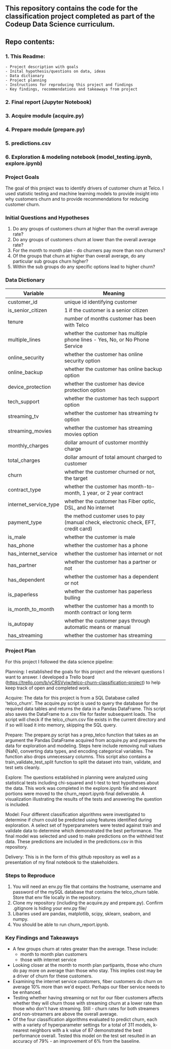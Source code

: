## This repository contains the code for the classification project completed as part of the Codeup Data Science curriculum. 

## Repo contents:
### 1. This Readme:
    - Project description with goals
    - Inital hypothesis/questions on data, ideas
    - Data dictionary
    - Project planning
    - Instructions for reproducing this project and findings
    - Key findings, recommendations and takeaways from project
### 2. Final report (Jupyter Notebook)
### 3. Acquire module (acquire.py)
### 4. Prepare module (prepare.py)
### 5. predictions.csv
### 6. Exploration & modeling notebook (model_testing.ipynb, explore.ipynb)

### Project Goals

The goal of this project was to identify drivers of customer churn at Telco. I used statistic testing and machine learning models to provide insight into why customers churn and to provide recommendations for reducing customer churn.

### Initial Questions and Hypotheses

1. Do any groups of customers churn at higher than the overall average rate?
2. Do any groups of customers churn at lower than the overall average rate?
3. For the month to month plan - do churners pay more than non churners? 
4. Of the groups that churn at higher than overall average, do any particular sub groups churn higher?
5. Within the sub groups do any specific options lead to higher churn?

### Data Dictionary

| Variable    | Meaning     |
| ----------- | ----------- |
| customer_id    |  unique id identifying customer          |
| is_senior_citizen           |  1 if the customer is a senior citizen           |
| tenure    |  number of months customer has been with Telco      |
| multiple_lines           |  whether the customer has multiple phone lines - Yes, No, or No Phone Service|
| online_security    |  whether the customer has online security option         |
| online_backup    |  whether the customer has online backup option         |
| device_protection   |  whether the customer has device protection option         |
| tech_support    |  whether the customer has tech support option         |
| streaming_tv    |  whether the customer has streaming tv option         |
| streaming_movies    |  whether the customer has streaming movies option         |
| monthly_charges    |  dollar amount of customer monthly charge         |
| total_charges    |  dollar amount of total amount charged to customer         |
| churn    |  whether the customer churned or not, the target        |
| contract_type    |  whether the customer has month-to-month, 1 year, or 2 year contract       |
| internet_service_type    |  whether the customer has Fiber optic, DSL, and No internet        |
| payment_type    |  the method customer uses to pay (manual check, electronic check, EFT, credit card)        |
| is_male    |  whether the customer is male      |
| has_phone    |  whether the customer has a phone       |
| has_internet_service    |  whether the customer has internet or not        |
| has_partner    |  whether the customer has a partner or not       |
| has_dependent    |  whether the customer has a dependent or not       |
| is_paperless    |  whether the customer has paperless bulling      |
| is_month_to_month    |  whether the customer has a month to month contract or long term         |
| is_autopay    |  whether the customer pays through automatic means or manual     |
| has_streaming    |  whether the customer has streaming        |




### Project Plan

For this project I followed the data science pipeline:

Planning: I established the goals for this project and the relevant questions I want to answer. I developed a Trello board (https://trello.com/b/yCRSVyiw/telco-churn-classification-project) to help keep track of open and completed work.

Acquire: The data for this project is from a SQL Database called 'telco_churn'. The acquire.py script is used to query the database for the required data tables and returns the data in a Pandas DataFrame. This script also saves the DataFrame to a .csv file for faster subsequent loads. The script will check if the telco_churn.csv file exists in the current directory and if so will load it into memory, skipping the SQL query.

Prepare: The prepare.py script has a prep_telco function that takes as an argument the Pandas DataFrame acquired from acquire.py and prepares the data for exploration and modeling. Steps here include removing null values (NaN), converting data types, and encoding categorical variables. The function also drops unnecessary columns. This script also contains a train_validate_test_split function to split the dataset into train, validate, and test sets cleanly.

Explore: The questions established in planning were analyzed using statistical tests including chi-squared and t-test to test hypotheses about the data. This work was completed in the explore.ipynb file and relevant portions were moved to the churn_report.ipynb final deliverable. A visualization illustrating the results of the tests and answering the question is included. 

Model: Four different classification algorithms were investigated to determine if churn could be predicted using features identified during exploration. A select set of hyperparameters were tested against train and validate data to determine which demonstrated the best performance. The final model was selected and used to make predictions on the withheld test data. These predictions are included in the predictions.csv in this repository.

Delivery: This is in the form of this github repository as well as a presentation of my final notebook to the stakeholders.

### Steps to Reproduce

1. You will need an env.py file that contains the hostname, username and password of the mySQL database that contains the telco_churn table. Store that env file locally in the repository. 
2. Clone my repository (including the acquire.py and prepare.py). Confirm .gitignore is hiding your env.py file/
3. Libaries used are pandas, matplotlib, scipy, sklearn, seaborn, and numpy.
4. You should be able to run churn_report.ipynb.

### Key Findings and Takeaways

- A few groups churn at rates greater than the average. These include:
    - month to month plan customers
    - those with internet service
- Looking closer at the month to month plan partipants, those who churn do pay more on average than those who stay. This implies cost may be a driver of churn for these customers.
- Examining the internet service customers, fiber customers do churn on average 10% more than we'd expect. Perhaps our fiber service needs to be enhanced.
- Testing whether having streaming or not for our fiber customers affects whether they will churn those with streaming churn at a lower rate than those who don't have streaming. Still - churn rates for both streamers and non-streamers are above the overall average.
- Of the four classification algorithms evaluated to predict churn, each with a variety of hyperparameter settings for a total of 311 models, k-nearest neighbors with a k value of 87 demonstrated the best performance overall. Tested this model on the test set resulted in an accuracy of 79% - an improvement of 6% from the baseline.